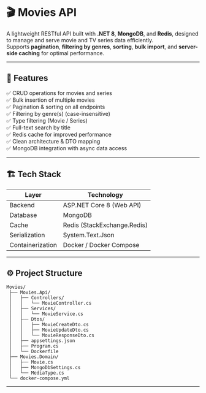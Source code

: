 # 🎬 Movies API

A lightweight RESTful API built with **.NET 8**, **MongoDB**, and **Redis**, designed to manage and serve movie and TV series data efficiently.  
Supports **pagination**, **filtering by genres**, **sorting**, **bulk import**, and **server-side caching** for optimal performance.

---

## 🚀 Features

✅ CRUD operations for movies and series  
✅ Bulk insertion of multiple movies  
✅ Pagination & sorting on all endpoints  
✅ Filtering by genre(s) (case-insensitive)  
✅ Type filtering (Movie / Series)  
✅ Full-text search by title  
✅ Redis cache for improved performance  
✅ Clean architecture & DTO mapping  
✅ MongoDB integration with async data access  

---

## 🏗️ Tech Stack

| Layer | Technology |
|-------|-------------|
| Backend | ASP.NET Core 8 (Web API) |
| Database | MongoDB |
| Cache | Redis (StackExchange.Redis) |
| Serialization | System.Text.Json |
| Containerization | Docker / Docker Compose |

---

## ⚙️ Project Structure

```
Movies/
 ├── Movies.Api/
 │   ├── Controllers/
 │   │   └── MovieController.cs
 │   ├── Services/
 │   │   └── MovieService.cs
 │   ├── Dtos/
 │   │   ├── MovieCreateDto.cs
 │   │   ├── MovieUpdateDto.cs
 │   │   └── MovieResponseDto.cs
 │   ├── appsettings.json
 │   ├── Program.cs
 │   └── Dockerfile
 ├── Movies.Domain/
 │   ├── Movie.cs
 │   ├── MongoDbSettings.cs
 │   └── MediaType.cs
 └── docker-compose.yml
```

---